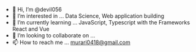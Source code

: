 - 👋 Hi, I’m @devil056
- 👀 I’m interested in ... Data Science, Web application building
- 🌱 I’m currently learning ... JavaScript, Typescript with the Frameworks React and Vue
- 💞️ I’m looking to collaborate on ...
- 📫 How to reach me ... murari0418@gmail.com

<!---
devil056/devil056 is a ✨ special ✨ repository because its `README.md` (this file) appears on your GitHub profile.
You can click the Preview link to take a look at your changes.
--->
